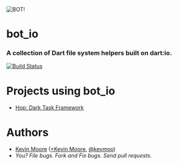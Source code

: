 ![BOT!](https://raw.github.com/kevmoo/bot_io.dart/master/resource/logo.png)
# bot_io
### A collection of Dart file system helpers built on dart:io.

[![Build Status](https://drone.io/github.com/kevmoo/bot_io.dart/status.png)](https://drone.io/github.com/kevmoo/bot_io.dart/latest)

# Projects using bot_io

* [Hop: Dark Task Framework](https://github.com/kevmoo/hop.dart)

# Authors
 * [Kevin Moore](https://github.com/kevmoo) ([+Kevin Moore](https://plus.google.com/110066012384188006594/), [@kevmoo](http://twitter.com/kevmoo))
 * _You? File bugs. Fork and Fix bugs. Send pull requests._

